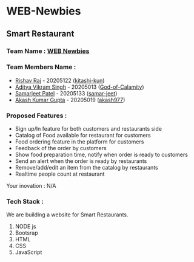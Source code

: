 # WEB-Newbies
## Smart Restaurant

### Team Name : [WEB Newbies](https://github.com/kitashi-kun/WEB-Newbies)

### Team Members Name : 

- [Rishav Raj](https://github.com/kitashi-kun) - 20205122   ([kitashi-kun](https://github.com/kitashi-kun))
- [Aditya Vikram Singh](https://github.com/God-of-Calamity) - 20205013    ([God-of-Calamity](https://github.com/God-of-Calamity))
- [Samarjeet Patel](https://github.com/samar-jeet) - 20205133    ([samar-jeet](https://github.com/samar-jeet))
- [Akash Kumar Gupta](https://github.com/akash977) - 20205019    ([akash977](https://github.com/akash977))

### Proposed Features :

- Sign up/In feature for both customers and restaurants side
- Catalog of Food available for restaurant for customers
- Food ordering feature in the platform for customers
- Feedback of the order by customers
- Show food preparation time, notify when order is ready to customers
- Send an alert when the order is ready by restaurants
- Remove/add/edit an item from the catalog by restaurants
- Realtime people count at restaurant

Your inovation :  N/A

### Tech Stack :

We are building a website for Smart Restaurants.

  
  1. NODE js
  2. Bootsrap
  3. HTML
  4. CSS
  5. JavaScript
   


